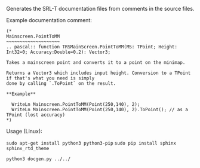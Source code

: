 Generates the SRL-T documentation files from comments in the source files.

Example documentation comment:

```
(*
Mainscreen.PointToMM
~~~~~~~~~~~~~~~~~~~~
.. pascal:: function TRSMainScreen.PointToMM(MS: TPoint; Height: Int32=0; Accuracy:Double=0.2): Vector3;

Takes a mainscreen point and converts it to a point on the minimap.

Returns a Vector3 which includes input height. Conversion to a TPoint if that's what you need is simply 
done by calling `.ToPoint` on the result.

**Example**

  WriteLn Mainscreen.PointToMM(Point(250,140), 2);
  WriteLn Mainscreen.PointToMM(Point(250,140), 2).ToPoint(); // as a TPoint (lost accuracy)
*)
```

Usage (Linux):

`sudo apt-get install python3 python3-pip`
`sudo pip install sphinx sphinx_rtd_theme`

`python3 docgen.py ../../`
